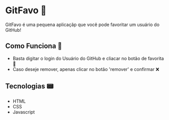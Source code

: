 # GitFavo 🌠
GitFavo é uma pequena aplicaçãp que você pode favoritar um usuário do GitHub!
## Como Funciona 🔧
+ Basta digitar o login do Usuário do GitHub e cliacar no botão de favorita 🌟
+ Caso deseje remover, apenas clicar no botão 'remover' e confirmar ❌
## Tecnologias 📟
+ HTML
+ CSS
+ Javascript
